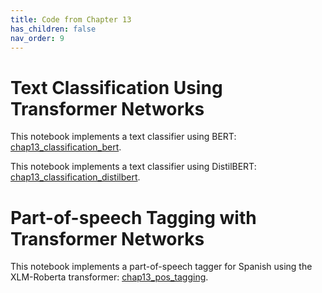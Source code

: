 ```yaml
---
title: Code from Chapter 13
has_children: false
nav_order: 9
---
```


# Text Classification Using Transformer Networks

This notebook implements a text classifier using BERT: [chap13_classification_bert](https://github.com/clulab/gentlenlp/blob/main/notebooks/chap13_classification_bert.ipynb).

This notebook implements a text classifier using DistilBERT: [chap13_classification_distilbert](https://github.com/clulab/gentlenlp/blob/main/notebooks/chap13_classification_distilbert.ipynb).

# Part-of-speech Tagging with Transformer Networks

This notebook implements a part-of-speech tagger for Spanish using the XLM-Roberta transformer: [chap13_pos_tagging](https://github.com/clulab/gentlenlp/blob/main/notebooks/chap13_pos_tagging.ipynb).



